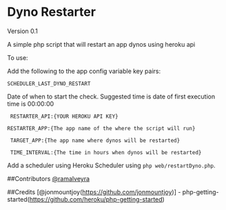 # Dyno Restarter

Version 0.1

A simple php script that will restart an app dynos using heroku api

To use:

Add the following to the app config variable key pairs:

``SCHEDULER_LAST_DYNO_RESTART``

Date of when to start the check. Suggested time is date of first execution time is 00:00:00
 
`` RESTARTER_API:{YOUR HEROKU API KEY}``

`` RESTARTER_APP:{The app name of the where the script will run} ``

`` TARGET_APP:{The app name where dynos will be restarted}``

`` TIME_INTERVAL:{The time in hours when dynos will be restarted}``

Add a scheduler using Heroku Scheduler using ``php web/restartDyno.php``.

##Contributors
[@ramalveyra](https://github.com/ramalveyra)

##Credits
[@jonmountjoy(https://github.com/jonmountjoy)] - php-getting-started(https://github.com/heroku/php-getting-started)
